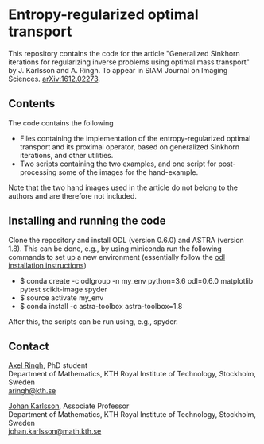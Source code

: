 Entropy-regularized optimal transport
=====================================

This repository contains the code for the article "Generalized Sinkhorn
iterations for regularizing inverse problems using optimal mass transport" by
J. Karlsson and A. Ringh. To appear in SIAM Journal on Imaging Sciences. [arXiv:1612.02273](https://arxiv.org/abs/1612.02273).

Contents
--------
The code contains the following

* Files containing the implementation of the entropy-regularized optimal
transport and its proximal operator, based on generalized Sinkhorn iterations,
and other utilities.
* Two scripts containing the two examples, and one script for post-processing
some of the images for the hand-example.

Note that the two hand images used in the article do not belong to the authors and are therefore not included.

Installing and running the code
-------------------------------
Clone the repository and install ODL (version 0.6.0) and ASTRA (version 1.8).
This can be done, e.g., by using miniconda run the following commands to set up
a new environment (essentially follow the [odl installation instructions](https://odlgroup.github.io/odl/getting_started/installing.html))
* $ conda create -c odlgroup -n my_env python=3.6 odl=0.6.0 matplotlib pytest scikit-image spyder
* $ source activate my_env
* $ conda install -c astra-toolbox astra-toolbox=1.8

After this, the scripts can be run using, e.g., spyder.

Contact
-------
[Axel Ringh](https://www.kth.se/profile/aringh), PhD student  
Department of Mathematics, KTH Royal Institute of Technology, Stockholm, Sweden  
aringh@kth.se

[Johan Karlsson](http://math.kth.se/~johan79), Associate Professor  
Department of Mathematics, KTH Royal Institute of Technology, Stockholm, Sweden  
johan.karlsson@math.kth.se

